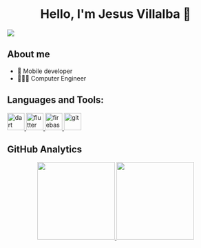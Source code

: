 <div align="center">
<h1 align="center">Hello, I'm Jesus Villalba 👋</h1>
</div>
<img src="https://i.imgur.com/HtkhdEh.png">

## About me

- 📲 Mobile developer
- 👨🏾‍💻 Computer Engineer

## Languages and Tools: 
<p align="left"> <a href="https://dart.dev/" target="_blank" rel="noreferrer"> <img src="https://www.vectorlogo.zone/logos/dartlang/dartlang-icon.svg" alt="dart" width="40" height="40"/> </a> <a href="https://flutter.dev/" target="_blank" rel="noreferrer"> <img src="https://www.vectorlogo.zone/logos/flutterio/flutterio-icon.svg" alt="flutter" width="40" height="40"/> </a>  <a href="https://firebase.google.com/" target="_blank" rel="noreferrer"> <img src="https://www.vectorlogo.zone/logos/firebase/firebase-icon.svg" alt="firebase" width="40" height="40"/> </a> <a href="https://git-scm.com/" target="_blank" rel="noreferrer"> <img src="https://www.vectorlogo.zone/logos/git-scm/git-scm-icon.svg" alt="git" width="40" height="40"/> </a>  </p>

## GitHub Analytics

<p align="center">
  
<a href="https://github.com/Jesusavvillalba">
  <img height="180em" src="https://github-readme-stats-eight-theta.vercel.app/api?username=Jesusavvillalba&show_icons=true&theme=algolia&include_all_commits=true&count_private=true"/>
  <img height="180em" src="https://github-readme-stats-eight-theta.vercel.app/api/top-langs/?username=Jesusavvillalba&layout=compact&langs_count=8&theme=algolia"/>
</a>
</p>
